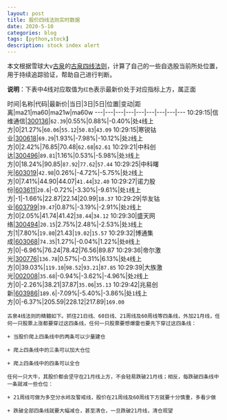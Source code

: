 ```yaml
---
layout: post
title: 股价四线法则实时数据
date: 2020-5-10
categories: blog
tags: [python,stock]
description: stock index alert
---
```



本文根据雪球大v[古泉](https://xueqiu.com/u/7148646888)的[古泉四线法则](https://xueqiu.com/7148646888/130498192)，计算了自己的一些自选股当前所处位置，用于持续追踪验证，帮助自己进行判断。

**说明**：下表中4线对应取值为`红色`表示最新价处于对应指标上方，属正面

时间|名称|代码|最新价|当日|3日|5日|位置|变动|距离|ma21|ma60|ma21w|ma60w
---|---|---|---|---|---|---|---|---
10:29:15|信维通信|[300136](https://xueqiu.com/S/SZ300136)|`62.39`|0.55%|0.88%|-0.40%|处`4`线上方|0|21.27%|`60.06`|`55.12`|`50.83`|`43.09`
10:29:15|寒锐钴业|[300618](https://xueqiu.com/S/SZ300618)|`69.29`|1.93%|-7.98%|-10.12%|处`2`线上方|0|2.42%|76.85|70.48|`62.68`|`62.61`
10:29:21|中科创达|[300496](https://xueqiu.com/S/SZ300496)|`89.81`|1.16%|0.53%|-5.98%|处`3`线上方|0|18.24%|90.85|`87.92`|`77.62`|`57.44`
10:29:25|中科曙光|[603019](https://xueqiu.com/S/SH603019)|`42.98`|0.26%|-4.72%|-5.75%|处`2`线上方|0|7.41%|44.90|44.07|`41.44`|`32.40`
10:29:27|诺力股份|[603611](https://xueqiu.com/S/SH603611)|`20.6`|-0.72%|-3.30%|-9.61%|处`1`线上方|-1|-1.66%|22.87|22.14|20.99|`18.37`
10:29:29|华友钴业|[603799](https://xueqiu.com/S/SH603799)|`39.47`|0.87%|-3.19%|-2.91%|处`2`线上方|0|2.05%|41.74|41.42|`38.44`|`34.12`
10:29:30|盛天网络|[300494](https://xueqiu.com/S/SZ300494)|`20.15`|2.75%|2.48%|-2.53%|处`3`线上方|1|7.80%|`19.80`|21.43|`19.02`|`15.57`
10:29:32|博通集成|[603068](https://xueqiu.com/S/SH603068)|`74.35`|1.27%|-0.04%|1.22%|处`0`线上方|0|-6.96%|76.24|78.42|76.56|89.87
10:29:36|帝尔激光|[300776](https://xueqiu.com/S/SZ300776)|`136.78`|0.57%|-0.31%|6.13%|处`4`线上方|0|39.03%|`119.10`|`98.52`|`93.21`|`87.85`
10:29:39|大族激光|[002008](https://xueqiu.com/S/SZ002008)|`35.68`|-0.94%|-3.62%|-4.96%|处`2`线上方|0|-2.26%|38.21|37.87|`35.06`|`35.13`
10:29:42|兆易创新|[603986](https://xueqiu.com/S/SH603986)|`189.6`|-7.09%|-5.40%|-3.86%|处`1`线上方|0|-6.37%|205.59|228.12|217.89|`169.00`

```
古泉4线法则的精髓如下。抓住21日线、60日线、21周线及60周线等四条线，外加21月线，任何一只股票上涨都要穿过这四条线，任何一只股票要想爆雷也要先下穿过这四条线：

+ 当股价爬上四条线中的两条可以少量建仓

+ 爬上四条线中的三条可以加大仓位

+ 爬上四条线中的四条可以全仓

任何一只大牛，其股价都会坚守在21月线上方，不会轻易跌破21月线；相反，每跌破四条线中一条就减一些仓位：

+ 21周线可做为多空分水岭及警戒线，股价在21周线及60周线下方就要十分慎重，多看少做

+ 跌破全部四条线就要大幅减仓，甚至清仓，一旦跌破21月线，清仓观望
```